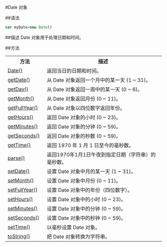 #Date 对象

##语法
``` javascript
var myDate=new Date()
```
##描述
Date 对象用于处理日期和时间。

##方法
<table class="dataintable">
  <tbody><tr>
    <th style="width:25%">方法</th>
    <th>描述</th>
  </tr>
  
  <tr>
    <td><a target="_blank" href="http://www.w3school.com.cn/jsref/jsref_Date.asp">Date()</a></td>
    <td>返回当日的日期和时间。</td>
  </tr>
  
  <tr>
    <td><a target="_blank" href="http://www.w3school.com.cn/jsref/jsref_getDate.asp">getDate()</a></td>
    <td>从 Date 对象返回一个月中的某一天 (1 ~ 31)。</td>
  </tr>
  
  <tr>
    <td><a target="_blank" href="http://www.w3school.com.cn/jsref/jsref_getDay.asp">getDay()</a></td>
    <td>从 Date 对象返回一周中的某一天 (0 ~ 6)。</td>
  </tr>
  
  <tr>
    <td><a target="_blank" href="http://www.w3school.com.cn/jsref/jsref_getMonth.asp">getMonth()</a></td>
    <td>从 Date 对象返回月份 (0 ~ 11)。</td>
  </tr>
  
  <tr>
    <td><a target="_blank" href="http://www.w3school.com.cn/jsref/jsref_getFullYear.asp">getFullYear()</a></td>
    <td>从 Date 对象以四位数字返回年份。</td>
  </tr>
  
  <tr>
    <td><a target="_blank" href="http://www.w3school.com.cn/jsref/jsref_getHours.asp">getHours()</a></td>
    <td>返回 Date 对象的小时 (0 ~ 23)。</td>
  </tr>
  
  <tr>
    <td><a target="_blank" href="http://www.w3school.com.cn/jsref/jsref_getMinutes.asp">getMinutes()</a></td>
    <td>返回 Date 对象的分钟 (0 ~ 59)。</td>
  </tr>
  
  <tr>
    <td><a target="_blank" href="http://www.w3school.com.cn/jsref/jsref_getSeconds.asp">getSeconds()</a></td>
    <td>返回 Date 对象的秒数 (0 ~ 59)。</td>
  </tr>
  
  <tr>
    <td><a target="_blank" href="http://www.w3school.com.cn/jsref/jsref_getTime.asp">getTime()</a></td>
    <td>返回 1970 年 1 月 1 日至今的毫秒数。</td>
  </tr>
  
  <tr>
    <td><a target="_blank" href="http://www.w3school.com.cn/jsref/jsref_parse.asp">parse()</a></td>
    <td>返回1970年1月1日午夜到指定日期（字符串）的毫秒数。</td>
  </tr>
  
  <tr>
    <td><a target="_blank" href="http://www.w3school.com.cn/jsref/jsref_setDate.asp">setDate()</a></td>
    <td>设置 Date 对象中月的某一天 (1 ~ 31)。</td>
  </tr>
  
  <tr>
    <td><a target="_blank" href="http://www.w3school.com.cn/jsref/jsref_setMonth.asp">setMonth()</a></td>
    <td>设置 Date 对象中月份 (0 ~ 11)。</td>
  </tr>
  
  <tr>
    <td><a target="_blank" href="http://www.w3school.com.cn/jsref/jsref_setFullYear.asp">setFullYear()</a></td>
    <td>设置 Date 对象中的年份（四位数字）。</td>
  </tr>
  
  <tr>
    <td><a target="_blank" href="http://www.w3school.com.cn/jsref/jsref_setHours.asp">setHours()</a></td>
    <td>设置 Date 对象中的小时 (0 ~ 23)。</td>
  </tr>
  
  <tr>
    <td><a target="_blank" href="http://www.w3school.com.cn/jsref/jsref_setMinutes.asp">setMinutes()</a></td>
    <td>设置 Date 对象中的分钟 (0 ~ 59)。</td>
  </tr>
  
  <tr>
    <td><a target="_blank" href="http://www.w3school.com.cn/jsref/jsref_setSeconds.asp">setSeconds()</a></td>
    <td>设置 Date 对象中的秒钟 (0 ~ 59)。</td>
  </tr>
  
  <tr>
    <td><a target="_blank" href="http://www.w3school.com.cn/jsref/jsref_setTime.asp">setTime()</a></td>
    <td>以毫秒设置 Date 对象。</td>
  </tr>
  
  <tr>
    <td><a target="_blank" href="http://www.w3school.com.cn/jsref/jsref_toString_date.asp">toString()</a></td>
    <td>把 Date 对象转换为字符串。</td>
  </tr>
</tbody></table>